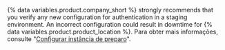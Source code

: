 {% data variables.product.company_short %} strongly recommends that you verify any new configuration for authentication in a staging environment. An incorrect configuration could result in downtime for {% data variables.product.product_location %}. Para obter mais informações, consulte "[Configurar instância de preparo](/admin/installation/setting-up-a-github-enterprise-server-instance/setting-up-a-staging-instance)".
